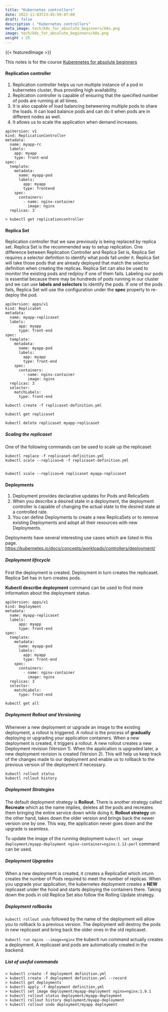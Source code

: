 ```yaml
---
title: "Kubernetes controllers"
date: 2022-11-03T23:45:59-07:00
draft: false
description : "Kubernetes controllers"
meta_image: tech/k8s_for_absolute_beginners/k8s.png
image: tech/k8s_for_absolute_beginners/k8s.png
weight : 25
---
```

{{< featuredImage >}}

This notes is for the course [Kuberenetes for absolute beginners](https://www.udemy.com/course/learn-kubernetes/)

#### Replication controller
1) Replication controller helps us run multiple instance of a pod in kubernetes cluster, thus providing high availability.
2) Replication controller is capable of ensuring that the specified number of pods are running at all times.
3) It is also capable of load balancing betweening multiple pods to share the loads. It can load balance  pods and can do it when pods are in different nodes as well. 
4) It allows us to scale the application when demand increases.

```
apiVersion: v1
kind: ReplicationController
metadata:
  name: myapp-rc
  labels:
    app: myapp
    type: front-end
spec:
  template:
    metadata:
      name: myapp-pod
      labels:
        app: myapp
        type: frontend
    spec:
      containers:
        - name: nginx-container
          image: nginx
  replicas: 3
```

```
> kubectl get replicationcontroller
```


#### Replica Set
Replication controller that we saw previously is being replaced by replica set. Replica Set is the recommended way to setup replication. 
One difference between Replication Controller and Replica Set is, Replica Set requires a selector definition to identify what pods fall under it. Replica Set will take those pods that are already deployed that match the selector definition when creating the replicas. 
Replica Set can also be used to monitor the existing pods and redploy if one of them fails.
Labeling our pods is essential because there may be hundreds of pods running in our cluster and we can use **labels and selectors** to identify the pods.
If one of the pods fails, Replica Set will use the configuration under the __spec__ property to re-deploy the pod.

 

```
apiVersion: apps/v1
kind: ReplicaSet
metadata:
  name: myapp-replicaset
  labels:
      app: myapp
      type: front-end
spec:
  template:
    metadata:
      name: myapp-pod
      labels:
        app: myapp
        type: front-end
    spec:
      containers:
        - name: nginx-container
          image: nginx
  replicas: 3
  selector:
    matchLabels:
      type: front-end
``` 

```
kubectl create -f replicaset-definition.yml

kubectl get replicaset

kubectl delete replicaset myapp-replicaset
```

##### Scaling the replicaset

One of the following commands can be used to scale up the replicaset

```
kubectl replace -f replicaset-definition.yml
kubectl scale --replicas=6 -f replicaset-definition.yml


kubectl scale --replicas=6 replicaset myapp-replicaset
```



#### Deployments
1) Deployment provides declarative updates for Pods and RelicaSets
2) When you describe a desired state in a deployment, the deployment controller is capable of changing the actual state to the desired state at a controlled rate.
3) You can define Deployments to create a new ReplicaSets or to remove existing Deployments and adopt all their resources with new Deployments.

Deployments have several interesting use cases which are listed in this page. https://kubernetes.io/docs/concepts/workloads/controllers/deployment/


##### Deployment lifecycle
First the deployment is created.
Deployment in turn creates the replicaset.
Replica Set has in turn creates pods.


**Kubectl describe deployment** command can be used to find more information about the deployment status.



```
apiVersion: apps/v1
kind: Deployment
metadata:
  name: myapp-replicaset
  labels:
      app: myapp
      type: front-end
spec:
  template:
    metadata:
      name: myapp-pod
      labels:
        app: myapp
        type: front-end
    spec:
      containers:
        - name: nginx-container
          image: nginx
  replicas: 3
  selector:
    matchLabels:
      type: front-end
``` 

```
kubectl get all
```


##### Deployment Rollout and Versioning

Whenever a new deployment or upgrade an image to the existing deployment, a rollout is triggered. A rollout is the process of **gradually** deploying or upgrading your application containers. 
When a new deployment is created, it triggers a rollout. A new rollout creates a new Deployment revision (Version 1). When the application is upgraded later, a new deployment revision is created (Version 2).
This will help us keep track of the changes made to our deployment and enable us to rollback to the previous version of the deployment if necessary.

```
kubectl rollout status 
kubectl rollout history
```

##### Deployment Strategies
The default deployment strategy is **Rollout**. There is another strategy called **Recreate** which as the name implies, deletes all the pods and recreates them bringing the entire service down while doing it. **Rollout strategy** on the other hand, takes down the older version and brings back the newer version one by one. This way, the application never goes down and the upgrade is seamless.


To update the image of the running deployment ```kubectl set image deployment/myapp-deployment nginx-container=nginx:1.12-perl``` command can be used.


##### Deployment Upgrades
When a new deployment is created, it creates a ReplicaSet which inturn creates the number of Pods required to meet the number of replicas. When you upgrade your application, the kubernetes deployment creates a **NEW** replicaset under the hood and starts deploying the containers there. Taking down the pods in old Replica Set also follow the Rolling Update strategy.

##### Deployment rollbacks
```kubectl rollout undo``` followed by the name of the deployment will allow you to rollback to a previous version. The deployment will destroy the pods in new replicaset and bring back the older ones in the old replicaset.

```kubectl run nginx --image=nginx``` the kubectl run command actually creates a deployment. A replicaset and pods are automatically created in the backend.


##### List of useful commands
```
> kubectl create -f deployment definition.yml
> kubectl create -f deployment definition.yml --record
> kubectl get deployments
> kubectl apply -f deployment definition.yml
> kubectl set image deployment/myapp-deployment nginx=nginx:1.9.1
> kubectl rollout status deployment/myapp-deployment
> kubectl rollout history deployment/myapp-deployment
> kubectl rollout undo deployment/myapp deployment
```


